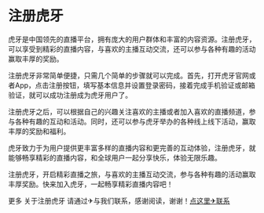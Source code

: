 # 注册虎牙

虎牙是中国领先的直播平台，拥有庞大的用户群体和丰富的内容资源。注册虎牙，可以享受到精彩的直播内容，与喜欢的主播互动交流，还可以参与各种有趣的活动赢取丰厚的奖励。

注册虎牙非常简单便捷，只需几个简单的步骤就可以完成。首先，打开虎牙官网或者App，点击注册按钮，填写基本信息并设置登录密码，接着完成手机验证或邮箱验证，就可以成功注册成为虎牙用户了。

注册虎牙之后，可以根据自己的兴趣关注喜欢的主播或者加入喜欢的直播频道，参与各种有趣的互动和活动。同时，还可以参与虎牙举办的各种线上线下活动，赢取丰厚的奖励和福利。

虎牙致力于为用户提供更丰富多样的直播内容和更完善的互动体验，注册虎牙，就能够畅享精彩的直播内容，和全球用户一起分享快乐，体验无限乐趣。

注册虎牙，开启精彩直播之旅，与喜欢的主播互动交流，参与各种有趣的活动赢取丰厚奖励。快来加入虎牙，一起畅享精彩直播内容吧！

更多 关于注册虎牙 请通过✈与我们联系，感谢阅读，谢谢！[点这里✈联系](https://lm.k02.cc)